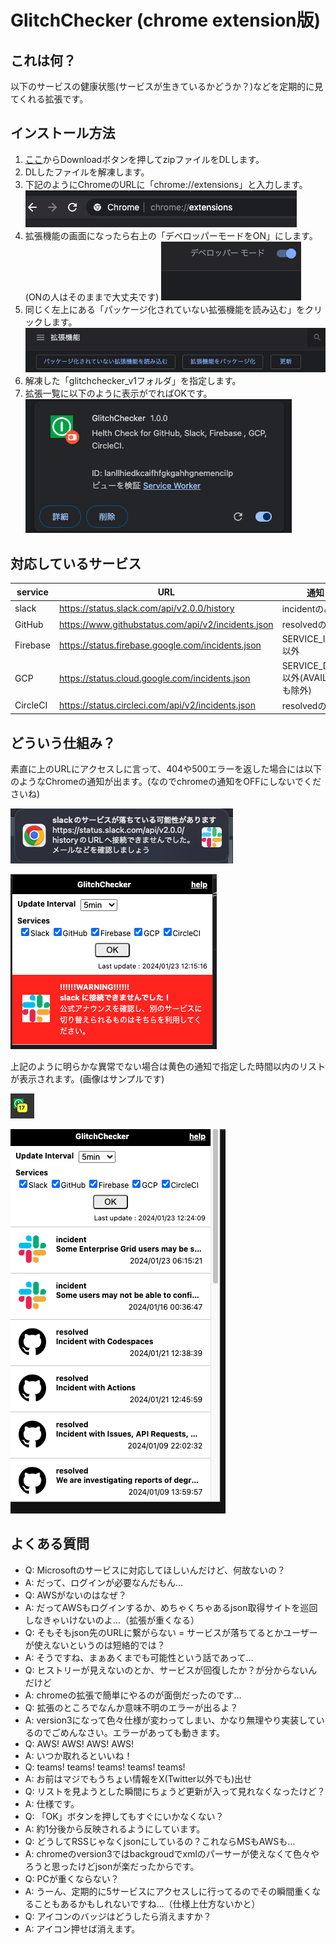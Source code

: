 # GlitchChecker (chrome extension版)

## これは何？  

以下のサービスの健康状態(サービスが生きているかどうか？)などを定期的に見てくれる拡張です。  

## インストール方法

1. [ここ](https://github.com/bu-kurokky/apps/raw/main/glitchchecker/glitchchecker_v1.zip)からDownloadボタンを押してzipファイルをDLします。
1. DLしたファイルを解凍します。
1. 下記のようにChromeのURLに「chrome://extensions」と入力します。
![notice](img/url.png)
1. 拡張機能の画面になったら右上の「デベロッパーモードをON」にします。(ONの人はそのままで大丈夫です)
![notice](img/devmode.png)
1. 同じく左上にある「パッケージ化されていない拡張機能を読み込む」をクリックします。
![notice](img/btn.png)
1. 解凍した「glitchchecker_v1フォルダ」を指定します。
1. 拡張一覧に以下のように表示がでればOKです。
![notice](img/box.png)


## 対応しているサービス

|service|URL|通知フィルタ|
|-|-|-|
|slack|https://status.slack.com/api/v2.0.0/history |incidentのみ|
|GitHub|https://www.githubstatus.com/api/v2/incidents.json |resolvedのみ|
|Firebase|https://status.firebase.google.com/incidents.json |SERVICE_INFORMATION以外|
|GCP|https://status.cloud.google.com/incidents.json |SERVICE_DISRUPTION以外(AVAILABLEなものも除外)|
|CircleCI|https://status.circleci.com/api/v2/incidents.json |resolvedのみ|

## どういう仕組み？

素直に上のURLにアクセスしに言って、404や500エラーを返した場合には以下のようなChromeの通知が出ます。(なのでchromeの通知をOFFにしないでくださいね)  


![notice](img/notice.png)

![sample](img/sample.png)

上記のように明らかな異常でない場合は黄色の通知で指定した時間以内のリストが表示されます。(画像はサンプルです)

![badge](img/badge.png)

![list](img/list.png)

## よくある質問

- Q: Microsoftのサービスに対応してほしいんだけど、何故ないの？
- A: だって、ログインが必要なんだもん…
- Q: AWSがないのはなぜ？
- A: だってAWSもログインするか、めちゃくちゃあるjson取得サイトを巡回しなきゃいけないのよ…（拡張が重くなる）
- Q: そもそもjson先のURLに繋がらない = サービスが落ちてるとかユーザーが使えないというのは短絡的では？
- A: そうですね、まぁあくまでも可能性という話であって…
- Q: ヒストリーが見えないのとか、サービスが回復したか？が分からないんだけど
- A: chromeの拡張で簡単にやるのが面倒だったのです…
- Q: 拡張のところでなんか意味不明のエラーが出るよ？
- A: version3になって色々仕様が変わってしまい、かなり無理やり実装しているのでごめんなさい。エラーがあっても動きます。
- Q: AWS! AWS! AWS! AWS!
- A: いつか取れるといいね！
- Q: teams! teams! teams! teams! teams!
- A: お前はマジでもうちょい情報をX(Twitter以外でも)出せ
- Q: リストを見ようとした瞬間にちょうど更新が入って見れなくなったけど？
- A: 仕様です。
- Q: 「OK」ボタンを押してもすぐにいかなくない？
- A: 約1分後から反映されるようにしています。
- Q: どうしてRSSじゃなくjsonにしているの？これならMSもAWSも…
- A: chromeのversion3ではbackgroudでxmlのパーサーが使えなくて色々やろうと思ったけどjsonが楽だったからです。
- Q: PCが重くならない？
- A: うーん、定期的に5サービスにアクセスしに行ってるのでその瞬間重くなることもあるかもしれないですね…（仕様上仕方ないかと）
- Q: アイコンのバッジはどうしたら消えますか？
- A: アイコン押せば消えます。